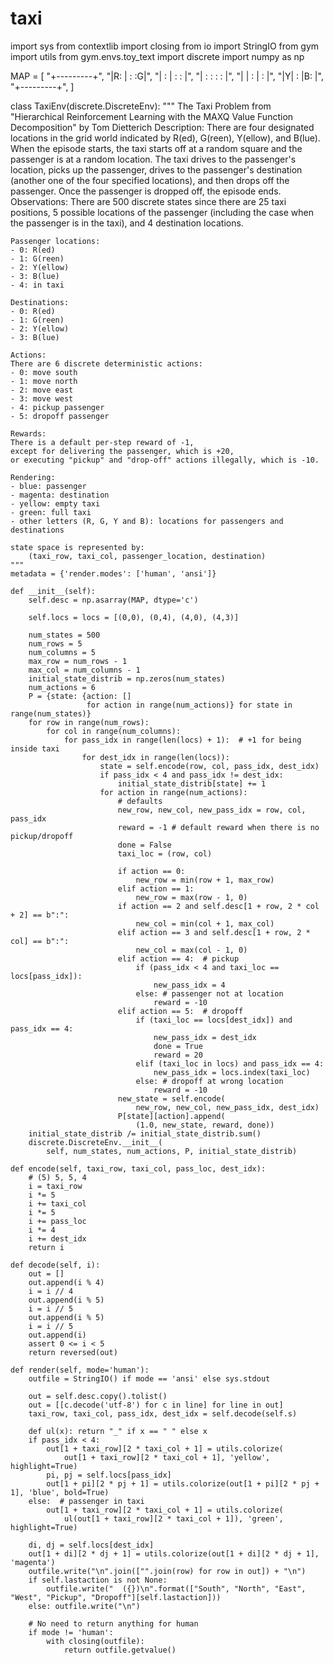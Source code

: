 # taxi
import sys
from contextlib import closing
from io import StringIO
from gym import utils
from gym.envs.toy_text import discrete
import numpy as np

MAP = [
    "+---------+",
    "|R: | : :G|",
    "| : | : : |",
    "| : : : : |",
    "| | : | : |",
    "|Y| : |B: |",
    "+---------+",
]


class TaxiEnv(discrete.DiscreteEnv):
    """
    The Taxi Problem
    from "Hierarchical Reinforcement Learning with the MAXQ Value Function Decomposition"
    by Tom Dietterich
    Description:
    There are four designated locations in the grid world indicated by R(ed), G(reen), Y(ellow), and B(lue). When the episode starts, the taxi starts off at a random square and the passenger is at a random location. The taxi drives to the passenger's location, picks up the passenger, drives to the passenger's destination (another one of the four specified locations), and then drops off the passenger. Once the passenger is dropped off, the episode ends.
    Observations: 
    There are 500 discrete states since there are 25 taxi positions, 5 possible locations of the passenger (including the case when the passenger is in the taxi), and 4 destination locations. 
    
    Passenger locations:
    - 0: R(ed)
    - 1: G(reen)
    - 2: Y(ellow)
    - 3: B(lue)
    - 4: in taxi
    
    Destinations:
    - 0: R(ed)
    - 1: G(reen)
    - 2: Y(ellow)
    - 3: B(lue)
        
    Actions:
    There are 6 discrete deterministic actions:
    - 0: move south
    - 1: move north
    - 2: move east 
    - 3: move west 
    - 4: pickup passenger
    - 5: dropoff passenger
    
    Rewards: 
    There is a default per-step reward of -1,
    except for delivering the passenger, which is +20,
    or executing "pickup" and "drop-off" actions illegally, which is -10.
    
    Rendering:
    - blue: passenger
    - magenta: destination
    - yellow: empty taxi
    - green: full taxi
    - other letters (R, G, Y and B): locations for passengers and destinations
    
    state space is represented by:
        (taxi_row, taxi_col, passenger_location, destination)
    """
    metadata = {'render.modes': ['human', 'ansi']}

    def __init__(self):
        self.desc = np.asarray(MAP, dtype='c')

        self.locs = locs = [(0,0), (0,4), (4,0), (4,3)]

        num_states = 500
        num_rows = 5
        num_columns = 5
        max_row = num_rows - 1
        max_col = num_columns - 1
        initial_state_distrib = np.zeros(num_states)
        num_actions = 6
        P = {state: {action: []
                     for action in range(num_actions)} for state in range(num_states)}
        for row in range(num_rows):
            for col in range(num_columns):
                for pass_idx in range(len(locs) + 1):  # +1 for being inside taxi
                    for dest_idx in range(len(locs)):
                        state = self.encode(row, col, pass_idx, dest_idx)
                        if pass_idx < 4 and pass_idx != dest_idx:
                            initial_state_distrib[state] += 1
                        for action in range(num_actions):
                            # defaults
                            new_row, new_col, new_pass_idx = row, col, pass_idx
                            reward = -1 # default reward when there is no pickup/dropoff
                            done = False
                            taxi_loc = (row, col)

                            if action == 0:
                                new_row = min(row + 1, max_row)
                            elif action == 1:
                                new_row = max(row - 1, 0)
                            if action == 2 and self.desc[1 + row, 2 * col + 2] == b":":
                                new_col = min(col + 1, max_col)
                            elif action == 3 and self.desc[1 + row, 2 * col] == b":":
                                new_col = max(col - 1, 0)
                            elif action == 4:  # pickup
                                if (pass_idx < 4 and taxi_loc == locs[pass_idx]):
                                    new_pass_idx = 4
                                else: # passenger not at location
                                    reward = -10
                            elif action == 5:  # dropoff
                                if (taxi_loc == locs[dest_idx]) and pass_idx == 4:
                                    new_pass_idx = dest_idx
                                    done = True
                                    reward = 20
                                elif (taxi_loc in locs) and pass_idx == 4:
                                    new_pass_idx = locs.index(taxi_loc)
                                else: # dropoff at wrong location
                                    reward = -10
                            new_state = self.encode(
                                new_row, new_col, new_pass_idx, dest_idx)
                            P[state][action].append(
                                (1.0, new_state, reward, done))
        initial_state_distrib /= initial_state_distrib.sum()
        discrete.DiscreteEnv.__init__(
            self, num_states, num_actions, P, initial_state_distrib)

    def encode(self, taxi_row, taxi_col, pass_loc, dest_idx):
        # (5) 5, 5, 4
        i = taxi_row
        i *= 5
        i += taxi_col
        i *= 5
        i += pass_loc
        i *= 4
        i += dest_idx
        return i

    def decode(self, i):
        out = []
        out.append(i % 4)
        i = i // 4
        out.append(i % 5)
        i = i // 5
        out.append(i % 5)
        i = i // 5
        out.append(i)
        assert 0 <= i < 5
        return reversed(out)

    def render(self, mode='human'):
        outfile = StringIO() if mode == 'ansi' else sys.stdout

        out = self.desc.copy().tolist()
        out = [[c.decode('utf-8') for c in line] for line in out]
        taxi_row, taxi_col, pass_idx, dest_idx = self.decode(self.s)

        def ul(x): return "_" if x == " " else x
        if pass_idx < 4:
            out[1 + taxi_row][2 * taxi_col + 1] = utils.colorize(
                out[1 + taxi_row][2 * taxi_col + 1], 'yellow', highlight=True)
            pi, pj = self.locs[pass_idx]
            out[1 + pi][2 * pj + 1] = utils.colorize(out[1 + pi][2 * pj + 1], 'blue', bold=True)
        else:  # passenger in taxi
            out[1 + taxi_row][2 * taxi_col + 1] = utils.colorize(
                ul(out[1 + taxi_row][2 * taxi_col + 1]), 'green', highlight=True)

        di, dj = self.locs[dest_idx]
        out[1 + di][2 * dj + 1] = utils.colorize(out[1 + di][2 * dj + 1], 'magenta')
        outfile.write("\n".join(["".join(row) for row in out]) + "\n")
        if self.lastaction is not None:
            outfile.write("  ({})\n".format(["South", "North", "East", "West", "Pickup", "Dropoff"][self.lastaction]))
        else: outfile.write("\n")

        # No need to return anything for human
        if mode != 'human':
            with closing(outfile):
                return outfile.getvalue()
